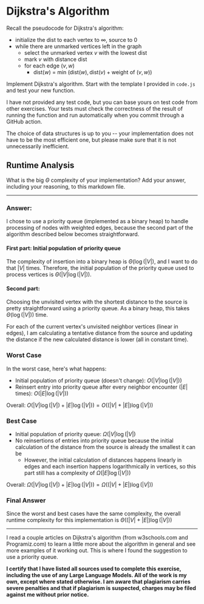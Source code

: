 # Dijkstra's Algorithm

Recall the pseudocode for Dijkstra's algorithm:
- initialize the dist to each vertex to $\infty$, source to 0
- while there are unmarked vertices left in the graph
    - select the unmarked vertex $v$ with the lowest dist
    - mark $v$ with distance dist
    - for each edge $(v,w)$
        - dist($w$) = min $\left(\textrm{dist}(w), \textrm{dist}(v) + \textrm{weight of }(v, w)\right)$

Implement Dijkstra's algorithm. Start with the template I provided in `code.js`
and test your new function.

I have not provided any test code, but you can base yours on test code from
other exercises. Your tests must check the correctness of the result of running
the function and run automatically when you commit through a GitHub action.

The choice of data structures is up to you -- your implementation does not have
to be the most efficient one, but please make sure that it is not unnecessarily
inefficient.

## Runtime Analysis

What is the big $\Theta$ complexity of your implementation? Add your
answer, including your reasoning, to this markdown file.

---

### Answer:

I chose to use a priority queue (implemented as a binary heap) to handle processing of nodes with weighted edges, because the second part of the algorithm described below becomes straightforward.

#### First part: Initial population of priority queue

The complexity of insertion into a binary heap is $\Theta(\log(|V|)$, and I want to do that $|V|$ times. Therefore, the initial population of the priority queue used to process vertices is $\Theta(|V|\log(|V|))$.

#### Second part:

Choosing the unvisited vertex with the shortest distance to the source is pretty straightforward using a priority queue. As a binary heap, this takes $\Theta(\log(|V|))$ time.

For each of the current vertex's unvisited neighbor vertices (linear in edges), I am calculating a tentative distance from the source and updating the distance if the new calculated distance is lower (all in constant time).

### Worst Case
In the worst case, here's what happens:
- Initial population of priority queue (doesn't change): $O(|V|\log(|V|))$
- Reinsert entry into priority queue after every neighbor encounter ($|E|$ times): $O(|E|\log(|V|))$

Overall: $O(|V|\log(|V|) + |E|\log(|V|)) = O((|V| + |E|)\log(|V|))$

### Best Case

- Initial population of priority queue: $\Omega(|V|\log(|V|)$
- No reinsertions of entries into priority queue because the initial calculation of the distance from the source is already the smallest it can be
	- However, the initial calculation of distances happens linearly in edges and each insertion happens logarithmically in vertices, so this part still has a complexity of $\Omega(|E|\log(|V|))$

Overall: $\Omega(|V|\log(|V|) + |E|\log(|V|)) = \Omega((|V| + |E|)\log(|V|))$

### Final Answer

Since the worst and best cases have the same complexity, the overall runtime complexity for this implementation is $\Theta((|V| + |E|)\log(|V|))$

---

I read a couple articles on Dijkstra's algorithm (from w3schools.com and Programiz.com) to learn a little more about the algorithm in general and see more examples of it working out. This is where I found the suggestion to use a priority queue.

**I certify that I have listed all sources used to complete this exercise, including the use
of any Large Language Models. All of the work is my own, except where stated
otherwise. I am aware that plagiarism carries severe penalties and that if plagiarism is
suspected, charges may be filed against me without prior notice.**